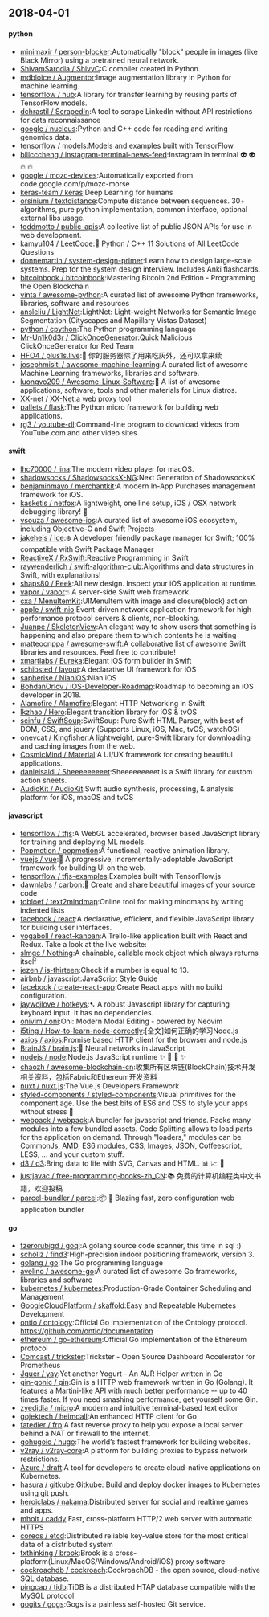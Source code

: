 ## 2018-04-01

#### python
* [minimaxir / person-blocker](https://github.com/minimaxir/person-blocker):Automatically "block" people in images (like Black Mirror) using a pretrained neural network.
* [ShivamSarodia / ShivyC](https://github.com/ShivamSarodia/ShivyC):C compiler created in Python.
* [mdbloice / Augmentor](https://github.com/mdbloice/Augmentor):Image augmentation library in Python for machine learning.
* [tensorflow / hub](https://github.com/tensorflow/hub):A library for transfer learning by reusing parts of TensorFlow models.
* [dchrastil / ScrapedIn](https://github.com/dchrastil/ScrapedIn):A tool to scrape LinkedIn without API restrictions for data reconnaissance
* [google / nucleus](https://github.com/google/nucleus):Python and C++ code for reading and writing genomics data.
* [tensorflow / models](https://github.com/tensorflow/models):Models and examples built with TensorFlow
* [billcccheng / instagram-terminal-news-feed](https://github.com/billcccheng/instagram-terminal-news-feed):Instagram in terminal
👽
👽
🔥
🔥
* [google / mozc-devices](https://github.com/google/mozc-devices):Automatically exported from code.google.com/p/mozc-morse
* [keras-team / keras](https://github.com/keras-team/keras):Deep Learning for humans
* [orsinium / textdistance](https://github.com/orsinium/textdistance):Compute distance between sequences. 30+ algorithms, pure python implementation, common interface, optional external libs usage.
* [toddmotto / public-apis](https://github.com/toddmotto/public-apis):A collective list of public JSON APIs for use in web development.
* [kamyu104 / LeetCode](https://github.com/kamyu104/LeetCode):📝
Python / C++ 11 Solutions of All LeetCode Questions
* [donnemartin / system-design-primer](https://github.com/donnemartin/system-design-primer):Learn how to design large-scale systems. Prep for the system design interview. Includes Anki flashcards.
* [bitcoinbook / bitcoinbook](https://github.com/bitcoinbook/bitcoinbook):Mastering Bitcoin 2nd Edition - Programming the Open Blockchain
* [vinta / awesome-python](https://github.com/vinta/awesome-python):A curated list of awesome Python frameworks, libraries, software and resources
* [ansleliu / LightNet](https://github.com/ansleliu/LightNet):LightNet: Light-weight Networks for Semantic Image Segmentation (Cityscapes and Mapillary Vistas Dataset)
* [python / cpython](https://github.com/python/cpython):The Python programming language
* [Mr-Un1k0d3r / ClickOnceGenerator](https://github.com/Mr-Un1k0d3r/ClickOnceGenerator):Quick Malicious ClickOnceGenerator for Red Team
* [HFO4 / plus1s.live](https://github.com/HFO4/plus1s.live):🐸
你的服务器除了用来吃灰外，还可以拿来续
* [josephmisiti / awesome-machine-learning](https://github.com/josephmisiti/awesome-machine-learning):A curated list of awesome Machine Learning frameworks, libraries and software.
* [luongvo209 / Awesome-Linux-Software](https://github.com/luongvo209/Awesome-Linux-Software):🐧
A list of awesome applications, software, tools and other materials for Linux distros.
* [XX-net / XX-Net](https://github.com/XX-net/XX-Net):a web proxy tool
* [pallets / flask](https://github.com/pallets/flask):The Python micro framework for building web applications.
* [rg3 / youtube-dl](https://github.com/rg3/youtube-dl):Command-line program to download videos from YouTube.com and other video sites

#### swift
* [lhc70000 / iina](https://github.com/lhc70000/iina):The modern video player for macOS.
* [shadowsocks / ShadowsocksX-NG](https://github.com/shadowsocks/ShadowsocksX-NG):Next Generation of ShadowsocksX
* [benjaminmayo / merchantkit](https://github.com/benjaminmayo/merchantkit):A modern In-App Purchases management framework for iOS.
* [kasketis / netfox](https://github.com/kasketis/netfox):A lightweight, one line setup, iOS / OSX network debugging library!
🦊
* [vsouza / awesome-ios](https://github.com/vsouza/awesome-ios):A curated list of awesome iOS ecosystem, including Objective-C and Swift Projects
* [jakeheis / Ice](https://github.com/jakeheis/Ice):❄️
A developer friendly package manager for Swift; 100% compatible with Swift Package Manager
* [ReactiveX / RxSwift](https://github.com/ReactiveX/RxSwift):Reactive Programming in Swift
* [raywenderlich / swift-algorithm-club](https://github.com/raywenderlich/swift-algorithm-club):Algorithms and data structures in Swift, with explanations!
* [shaps80 / Peek](https://github.com/shaps80/Peek):All new design. Inspect your iOS application at runtime.
* [vapor / vapor](https://github.com/vapor/vapor):💧
A server-side Swift web framework.
* [cxa / MenuItemKit](https://github.com/cxa/MenuItemKit):UIMenuItem with image and closure(block) action
* [apple / swift-nio](https://github.com/apple/swift-nio):Event-driven network application framework for high performance protocol servers & clients, non-blocking.
* [Juanpe / SkeletonView](https://github.com/Juanpe/SkeletonView):An elegant way to show users that something is happening and also prepare them to which contents he is waiting
* [matteocrippa / awesome-swift](https://github.com/matteocrippa/awesome-swift):A collaborative list of awesome Swift libraries and resources. Feel free to contribute!
* [xmartlabs / Eureka](https://github.com/xmartlabs/Eureka):Elegant iOS form builder in Swift
* [schibsted / layout](https://github.com/schibsted/layout):A declarative UI framework for iOS
* [sapherise / NianiOS](https://github.com/sapherise/NianiOS):Nian iOS
* [BohdanOrlov / iOS-Developer-Roadmap](https://github.com/BohdanOrlov/iOS-Developer-Roadmap):Roadmap to becoming an iOS developer in 2018.
* [Alamofire / Alamofire](https://github.com/Alamofire/Alamofire):Elegant HTTP Networking in Swift
* [lkzhao / Hero](https://github.com/lkzhao/Hero):Elegant transition library for iOS & tvOS
* [scinfu / SwiftSoup](https://github.com/scinfu/SwiftSoup):SwiftSoup: Pure Swift HTML Parser, with best of DOM, CSS, and jquery (Supports Linux, iOS, Mac, tvOS, watchOS)
* [onevcat / Kingfisher](https://github.com/onevcat/Kingfisher):A lightweight, pure-Swift library for downloading and caching images from the web.
* [CosmicMind / Material](https://github.com/CosmicMind/Material):A UI/UX framework for creating beautiful applications.
* [danielsaidi / Sheeeeeeeeet](https://github.com/danielsaidi/Sheeeeeeeeet):Sheeeeeeeeet is a Swift library for custom action sheets.
* [AudioKit / AudioKit](https://github.com/AudioKit/AudioKit):Swift audio synthesis, processing, & analysis platform for iOS, macOS and tvOS

#### javascript
* [tensorflow / tfjs](https://github.com/tensorflow/tfjs):A WebGL accelerated, browser based JavaScript library for training and deploying ML models.
* [Popmotion / popmotion](https://github.com/Popmotion/popmotion):A functional, reactive animation library.
* [vuejs / vue](https://github.com/vuejs/vue):🖖
A progressive, incrementally-adoptable JavaScript framework for building UI on the web.
* [tensorflow / tfjs-examples](https://github.com/tensorflow/tfjs-examples):Examples built with TensorFlow.js
* [dawnlabs / carbon](https://github.com/dawnlabs/carbon):🎨
Create and share beautiful images of your source code
* [tobloef / text2mindmap](https://github.com/tobloef/text2mindmap):Online tool for making mindmaps by writing indented lists
* [facebook / react](https://github.com/facebook/react):A declarative, efficient, and flexible JavaScript library for building user interfaces.
* [yogaboll / react-kanban](https://github.com/yogaboll/react-kanban):A Trello-like application built with React and Redux. Take a look at the live website:
* [slmgc / Nothing](https://github.com/slmgc/Nothing):A chainable, callable mock object which always returns itself
* [jezen / is-thirteen](https://github.com/jezen/is-thirteen):Check if a number is equal to 13.
* [airbnb / javascript](https://github.com/airbnb/javascript):JavaScript Style Guide
* [facebook / create-react-app](https://github.com/facebook/create-react-app):Create React apps with no build configuration.
* [jaywcjlove / hotkeys](https://github.com/jaywcjlove/hotkeys):➷ A robust Javascript library for capturing keyboard input. It has no dependencies.
* [onivim / oni](https://github.com/onivim/oni):Oni: Modern Modal Editing - powered by Neovim
* [i5ting / How-to-learn-node-correctly](https://github.com/i5ting/How-to-learn-node-correctly):[全文]如何正确的学习Node.js
* [axios / axios](https://github.com/axios/axios):Promise based HTTP client for the browser and node.js
* [BrainJS / brain.js](https://github.com/BrainJS/brain.js):🤖
Neural networks in JavaScript
* [nodejs / node](https://github.com/nodejs/node):Node.js JavaScript runtime
✨
🐢
🚀
✨
* [chaozh / awesome-blockchain-cn](https://github.com/chaozh/awesome-blockchain-cn):收集所有区块链(BlockChain)技术开发相关资料，包括Fabric和Ethereum开发资料
* [nuxt / nuxt.js](https://github.com/nuxt/nuxt.js):The Vue.js Developers Framework
* [styled-components / styled-components](https://github.com/styled-components/styled-components):Visual primitives for the component age. Use the best bits of ES6 and CSS to style your apps without stress
💅
* [webpack / webpack](https://github.com/webpack/webpack):A bundler for javascript and friends. Packs many modules into a few bundled assets. Code Splitting allows to load parts for the application on demand. Through "loaders," modules can be CommonJs, AMD, ES6 modules, CSS, Images, JSON, Coffeescript, LESS, ... and your custom stuff.
* [d3 / d3](https://github.com/d3/d3):Bring data to life with SVG, Canvas and HTML.
📊
📈
🎉
* [justjavac / free-programming-books-zh_CN](https://github.com/justjavac/free-programming-books-zh_CN):📚
免费的计算机编程类中文书籍，欢迎投稿
* [parcel-bundler / parcel](https://github.com/parcel-bundler/parcel):📦
🚀
Blazing fast, zero configuration web application bundler

#### go
* [fzerorubigd / goql](https://github.com/fzerorubigd/goql):A golang source code scanner, this time in sql :)
* [schollz / find3](https://github.com/schollz/find3):High-precision indoor positioning framework, version 3.
* [golang / go](https://github.com/golang/go):The Go programming language
* [avelino / awesome-go](https://github.com/avelino/awesome-go):A curated list of awesome Go frameworks, libraries and software
* [kubernetes / kubernetes](https://github.com/kubernetes/kubernetes):Production-Grade Container Scheduling and Management
* [GoogleCloudPlatform / skaffold](https://github.com/GoogleCloudPlatform/skaffold):Easy and Repeatable Kubernetes Development
* [ontio / ontology](https://github.com/ontio/ontology):Official Go implementation of the Ontology protocol. https://github.com/ontio/documentation
* [ethereum / go-ethereum](https://github.com/ethereum/go-ethereum):Official Go implementation of the Ethereum protocol
* [Comcast / trickster](https://github.com/Comcast/trickster):Trickster - Open Source Dashboard Accelerator for Prometheus
* [Jguer / yay](https://github.com/Jguer/yay):Yet another Yogurt - An AUR Helper written in Go
* [gin-gonic / gin](https://github.com/gin-gonic/gin):Gin is a HTTP web framework written in Go (Golang). It features a Martini-like API with much better performance -- up to 40 times faster. If you need smashing performance, get yourself some Gin.
* [zyedidia / micro](https://github.com/zyedidia/micro):A modern and intuitive terminal-based text editor
* [gojektech / heimdall](https://github.com/gojektech/heimdall):An enhanced HTTP client for Go
* [fatedier / frp](https://github.com/fatedier/frp):A fast reverse proxy to help you expose a local server behind a NAT or firewall to the internet.
* [gohugoio / hugo](https://github.com/gohugoio/hugo):The world’s fastest framework for building websites.
* [v2ray / v2ray-core](https://github.com/v2ray/v2ray-core):A platform for building proxies to bypass network restrictions.
* [Azure / draft](https://github.com/Azure/draft):A tool for developers to create cloud-native applications on Kubernetes.
* [hasura / gitkube](https://github.com/hasura/gitkube):Gitkube: Build and deploy docker images to Kubernetes using git push.
* [heroiclabs / nakama](https://github.com/heroiclabs/nakama):Distributed server for social and realtime games and apps.
* [mholt / caddy](https://github.com/mholt/caddy):Fast, cross-platform HTTP/2 web server with automatic HTTPS
* [coreos / etcd](https://github.com/coreos/etcd):Distributed reliable key-value store for the most critical data of a distributed system
* [txthinking / brook](https://github.com/txthinking/brook):Brook is a cross-platform(Linux/MacOS/Windows/Android/iOS) proxy software
* [cockroachdb / cockroach](https://github.com/cockroachdb/cockroach):CockroachDB - the open source, cloud-native SQL database.
* [pingcap / tidb](https://github.com/pingcap/tidb):TiDB is a distributed HTAP database compatible with the MySQL protocol
* [gogits / gogs](https://github.com/gogits/gogs):Gogs is a painless self-hosted Git service.
